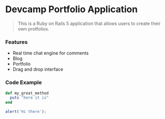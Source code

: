 # Devcamp Portfolio Application

> This is a Ruby on Rails 5 application that allows users to create their own protfolios.

### Features

- Real time chat engine for comments 
- Blog
- Portfolio
- Drag and drop interface

### Code Example

```ruby
def my_great_method
  puts "here it is"
end
```

```javascript
alert('Hi there');
